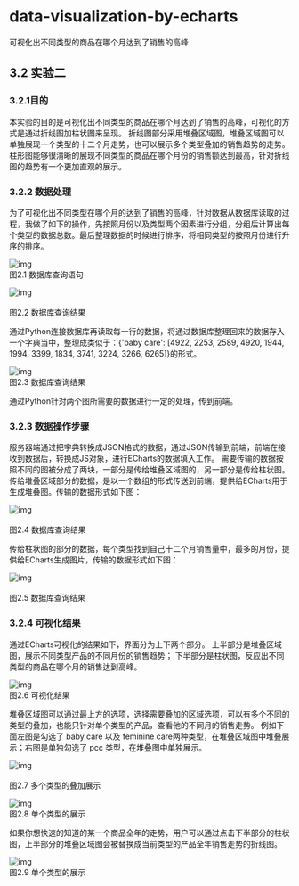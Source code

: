 # data-visualization-by-echarts
可视化出不同类型的商品在哪个月达到了销售的高峰
## 3.2 实验二
### 3.2.1目的
本实验的目的是可视化出不同类型的商品在哪个月达到了销售的高峰，可视化的方式是通过折线图加柱状图来呈现。
折线图部分采用堆叠区域图，堆叠区域图可以单独展现一个类型的十二个月走势，也可以展示多个类型叠加的销售趋势的走势。
柱形图能够很清晰的展现不同类型的商品在哪个月份的销售额达到最高，针对折线图的趋势有一个更加直观的展示。

### 3.2.2 数据处理
为了可视化出不同类型在哪个月的达到了销售的高峰，针对数据从数据库读取的过程，我做了如下的操作，先按照月份以及类型两个因素进行分组，分组后计算出每个类型的数据总数。最后整理数据的时候进行排序，将相同类型的按照月份进行升序的排序。

![img](https://github.com/Teoluo/data-visualization-by-echarts/blob/master/screenshots/1.png) 
<br>图2.1 数据库查询语句

![img](https://github.com/Teoluo/data-visualization-by-echarts/blob/master/screenshots/2.png)   
<br>图2.2 数据库查询结果

通过Python连接数据库再读取每一行的数据，将通过数据库整理回来的数据存入一个字典当中，整理成类似于：{'baby care': [4922, 2253, 2589, 4920, 1944, 1994, 3399, 1834, 3741, 3224, 3266, 6265]}的形式。

![img](https://github.com/Teoluo/data-visualization-by-echarts/blob/master/screenshots/3.png) 
<br>图2.3 数据库查询结果

通过Python针对两个图所需要的数据进行一定的处理，传到前端。

### 3.2.3 数据操作步骤
服务器端通过把字典转换成JSON格式的数据，通过JSON传输到前端，前端在接收到数据后，转换成JS对象，进行ECharts的数据填入工作。
需要传输的数据按照不同的图被分成了两块，一部分是传给堆叠区域图的，另一部分是传给柱状图。
传给堆叠区域部分的数据，是以一个数组的形式传送到前端，提供给ECharts用于生成堆叠图。传输的数据形式如下图：

![img](https://github.com/Teoluo/data-visualization-by-echarts/blob/master/screenshots/4.png)  
<br>图2.4 数据库查询结果

传给柱状图的部分的数据，每个类型找到自己十二个月销售量中，最多的月份，提供给ECharts生成图片，传输的数据形式如下图：

![img](https://github.com/Teoluo/data-visualization-by-echarts/blob/master/screenshots/5.png)  
<br>图2.5 数据库查询结果


### 3.2.4 可视化结果
通过ECharts可视化的结果如下，界面分为上下两个部分。
上半部分是堆叠区域图，展示不同类型产品的不同月份的销售趋势；
下半部分是柱状图，反应出不同类型的商品在哪个月的销售达到高峰。

![img](https://github.com/Teoluo/data-visualization-by-echarts/blob/master/screenshots/6.png) 
<br>图2.6 可视化结果 

堆叠区域图可以通过最上方的选项，选择需要叠加的区域选项，可以有多个不同的类型的叠加，也能只针对单个类型的产品，查看他的不同月的销售走势。
例如下面左图是勾选了 baby care 以及 feminine care两种类型，在堆叠区域图中堆叠展示；右图是单独勾选了 pcc 类型，在堆叠图中单独展示。

![img](https://github.com/Teoluo/data-visualization-by-echarts/blob/master/screenshots/7.png)     
<br>图2.7 多个类型的叠加展示       		 

![img](https://github.com/Teoluo/data-visualization-by-echarts/blob/master/screenshots/8.png) 
<br>图2.8 单个类型的展示 

如果你想快速的知道的某一个商品全年的走势，用户可以通过点击下半部分的柱状图，上半部分的堆叠区域图会被替换成当前类型的产品全年销售走势的折线图。

![img](https://github.com/Teoluo/data-visualization-by-echarts/blob/master/screenshots/9.png) 
<br>图2.9 单个类型的展示

